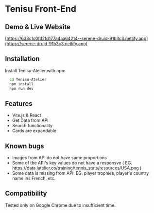 
# Tenisu Front-End


## Demo & Live Website


[https://633c1c0fd2fd177a4aa64214--serene-druid-91b3c3.netlify.app](https://serene-druid-91b3c3.netlify.app)
## Installation

Install Tenisu-Atelier   with npm

```bash
  cd Tenisu-Atelier  
  npm install 
  npm run dev
```
    
## Features

- Vite.js & React
- Get Data from API
- Search functionality
- Cards are expandable 



## Known bugs 
- Images from API do not have same proportions
- Some of the API's key values do not have a responsve ( EG. https://data.latelier.co/training/tennis_stats/resources/USA.png )
- Some data is missing from API. EG. player trophies, player's country name ins French, etc.
## Compatibility

Tested only on Google Chrome due to insufficient time.
